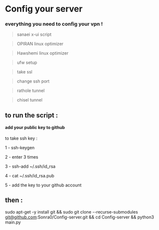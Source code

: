 # Config your server 
### everything you need to config your vpn !
> sanaei x-ui script

> OPIRAN linux optimizer

> Hawshemi linux optimizer

> ufw setup

> take ssl
 
> change ssh port 

> rathole tunnel

> chisel tunnel

## to run the script : 

#### add your public key to github 

to take ssh key :

1 - ssh-keygen

2 - enter 3 times

3 - ssh-add ~/.ssh/id_rsa

4 - cat ~/.ssh/id_rsa.pub    

5 - add the key to your github account

## then :
sudo apt-get -y install git && sudo git clone --recurse-submodules git@github.com:Sonra0/Config-server.git && cd Config-server && python3 main.py
